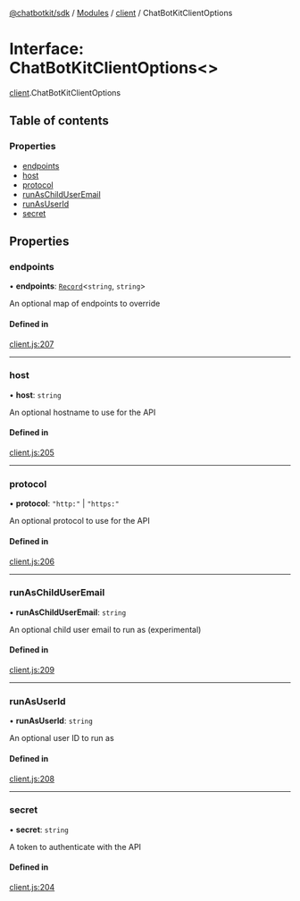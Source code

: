 [@chatbotkit/sdk](../README.md) / [Modules](../modules.md) / [client](../modules/client.md) / ChatBotKitClientOptions

# Interface: ChatBotKitClientOptions\<\>

[client](../modules/client.md).ChatBotKitClientOptions

## Table of contents

### Properties

- [endpoints](client.ChatBotKitClientOptions.md#endpoints)
- [host](client.ChatBotKitClientOptions.md#host)
- [protocol](client.ChatBotKitClientOptions.md#protocol)
- [runAsChildUserEmail](client.ChatBotKitClientOptions.md#runaschilduseremail)
- [runAsUserId](client.ChatBotKitClientOptions.md#runasuserid)
- [secret](client.ChatBotKitClientOptions.md#secret)

## Properties

### endpoints

• **endpoints**: [`Record`]( https://www.typescriptlang.org/docs/handbook/utility-types.html#recordkeys-type )\<`string`, `string`\>

An optional map of endpoints to override

#### Defined in

[client.js:207](https://github.com/chatbotkit/node-sdk/blob/main/packages/sdk/src/client.js#L207)

___

### host

• **host**: `string`

An optional hostname to use for the API

#### Defined in

[client.js:205](https://github.com/chatbotkit/node-sdk/blob/main/packages/sdk/src/client.js#L205)

___

### protocol

• **protocol**: ``"http:"`` \| ``"https:"``

An optional protocol to use for the API

#### Defined in

[client.js:206](https://github.com/chatbotkit/node-sdk/blob/main/packages/sdk/src/client.js#L206)

___

### runAsChildUserEmail

• **runAsChildUserEmail**: `string`

An optional child user email to run as (experimental)

#### Defined in

[client.js:209](https://github.com/chatbotkit/node-sdk/blob/main/packages/sdk/src/client.js#L209)

___

### runAsUserId

• **runAsUserId**: `string`

An optional user ID to run as

#### Defined in

[client.js:208](https://github.com/chatbotkit/node-sdk/blob/main/packages/sdk/src/client.js#L208)

___

### secret

• **secret**: `string`

A token to authenticate with the API

#### Defined in

[client.js:204](https://github.com/chatbotkit/node-sdk/blob/main/packages/sdk/src/client.js#L204)
